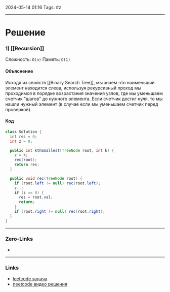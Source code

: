 2024-05-14 01:16
Tags: #z

___
# Решение
### 1) [[Recursion]]
Сложность: `O(n)`
Память: `O(1)`
#### Объяснение
Исходя из свойств [[Binary Search Tree]], мы знаем что наименьший элемент находится слева, используя рекурсивный проход мы проходимся в порядке возрастания значения узлов, где мы уменьшаем счетчик "шагов" до нужного элемента. Если счетчик достиг нуля, то мы нашли нужный элемент (в случае если мы уменьшаем счетчик перед проверкой).
#### Код
```java
class Solution {
  int res = 0;
  int z = 0;

  public int kthSmallest(TreeNode root, int k) {
    z = k;
    rec(root);
    return res;
  }

  public void rec(TreeNode root) {
    if (root.left != null) rec(root.left);
    z--;
    if (z == 0) {
      res = root.val;
      return;
    }
    if (root.right != null) rec(root.right);
  }
}
```

___
### Zero-Links
- 

___
### Links
- [leetcode задача](https://leetcode.com/problems/kth-smallest-element-in-a-bst/description/)
- [neetcode видео решения](https://youtu.be/5LUXSvjmGCw)
